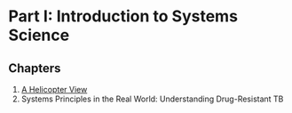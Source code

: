 # Part I:  Introduction to Systems Science

## Chapters
1. [A Helicopter View](./chapters/01-a-helicopter-view/README.md)
2. Systems Principles in the Real World: Understanding
Drug-Resistant TB